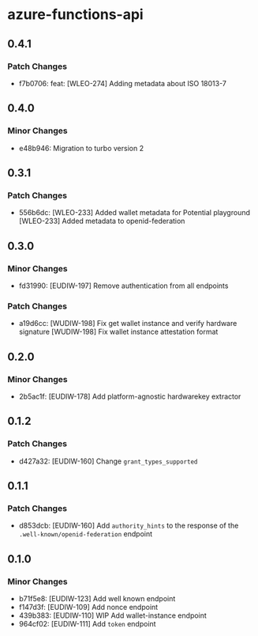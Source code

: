 # azure-functions-api

## 0.4.1

### Patch Changes

- f7b0706: feat: [WLEO-274] Adding metadata about ISO 18013-7

## 0.4.0

### Minor Changes

- e48b946: Migration to turbo version 2

## 0.3.1

### Patch Changes

- 556b6dc: [WLEO-233] Added wallet metadata for Potential playground
  [WLEO-233] Added metadata to openid-federation

## 0.3.0

### Minor Changes

- fd31990: [EUDIW-197] Remove authentication from all endpoints

### Patch Changes

- a19d6cc: [WUDIW-198] Fix get wallet instance and verify hardware signature
  [WUDIW-198] Fix wallet instance attestation format

## 0.2.0

### Minor Changes

- 2b5ac1f: [EUDIW-178] Add platform-agnostic hardwarekey extractor

## 0.1.2

### Patch Changes

- d427a32: [EUDIW-160] Change `grant_types_supported`

## 0.1.1

### Patch Changes

- d853dcb: [EUDIW-160] Add `authority_hints` to the response of the `.well-known/openid-federation` endpoint

## 0.1.0

### Minor Changes

- b71f5e8: [EUDIW-123] Add well known endpoint
- f147d3f: [EUDIW-109] Add nonce endpoint
- 439b383: [EUDIW-110] WIP Add wallet-instance endpoint
- 964cf02: [EUDIW-111] Add `token` endpoint
